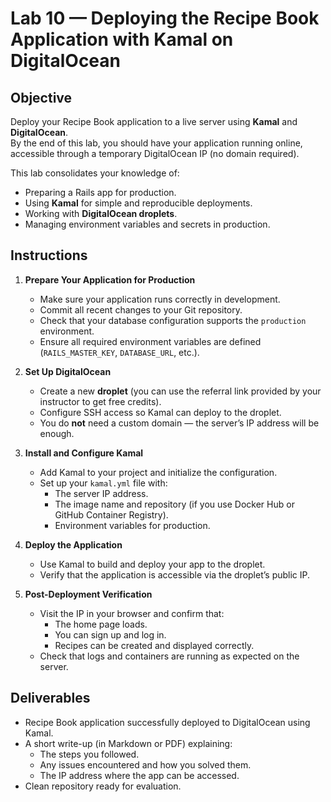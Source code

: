 # Lab 10 — Deploying the Recipe Book Application with Kamal on DigitalOcean

## Objective
Deploy your Recipe Book application to a live server using **Kamal** and **DigitalOcean**.  
By the end of this lab, you should have your application running online, accessible through a temporary DigitalOcean IP (no domain required).

This lab consolidates your knowledge of:
- Preparing a Rails app for production.
- Using **Kamal** for simple and reproducible deployments.
- Working with **DigitalOcean droplets**.
- Managing environment variables and secrets in production.

## Instructions
1. **Prepare Your Application for Production**
   - Make sure your application runs correctly in development.
   - Commit all recent changes to your Git repository.
   - Check that your database configuration supports the `production` environment.
   - Ensure all required environment variables are defined (`RAILS_MASTER_KEY`, `DATABASE_URL`, etc.).

2. **Set Up DigitalOcean**
   - Create a new **droplet** (you can use the referral link provided by your instructor to get free credits).
   - Configure SSH access so Kamal can deploy to the droplet.
   - You do **not** need a custom domain — the server’s IP address will be enough.

3. **Install and Configure Kamal**
   - Add Kamal to your project and initialize the configuration.
   - Set up your `kamal.yml` file with:
     - The server IP address.
     - The image name and repository (if you use Docker Hub or GitHub Container Registry).
     - Environment variables for production.

4. **Deploy the Application**
   - Use Kamal to build and deploy your app to the droplet.
   - Verify that the application is accessible via the droplet’s public IP.

5. **Post-Deployment Verification**
   - Visit the IP in your browser and confirm that:
     - The home page loads.
     - You can sign up and log in.
     - Recipes can be created and displayed correctly.
   - Check that logs and containers are running as expected on the server.

## Deliverables
- Recipe Book application successfully deployed to DigitalOcean using Kamal.
- A short write-up (in Markdown or PDF) explaining:
  - The steps you followed.
  - Any issues encountered and how you solved them.
  - The IP address where the app can be accessed.
- Clean repository ready for evaluation.